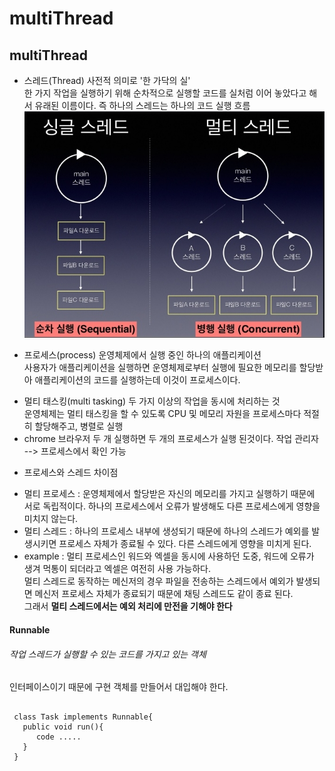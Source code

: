 multiThread
===========
## multiThread
* 스레드(Thread)
사전적 의미로 '한 가닥의 실'<br>
한 가지 작업을 실행하기 위해 순차적으로 실행할 코드를 실처럼 이어 놓았다고 해서 유래된 이름이다.
즉 하나의 스레드는 하나의 코드 실행 흐름<br>
![Alt text](img/multiThread.jpg)

* 프로세스(process)
운영체제에서 실행 중인 하나의 애플리케이션 <br>
사용자가 애플리케이션을 실행하면 운영체제로부터 실행에 필요한 메모리를 할당받아 애플리케이션의 코드를
실행하는데 이것이 프로세스이다. <br>
 - 멀티 태스킹(multi tasking)
   두 가지 이상의 작업을 동시에 처리하는 것 <br>
   운영체제는 멀티 태스킹을 할 수 있도록 CPU 및 메모리 자원을 프로세스마다 적절히 할당해주고, 병렬로 실행
 - chrome 브라우저 두 개 실행하면 두 개의 프로세스가 실행 된것이다. 작업 관리자 --> 프로세스에서 확인 가능


 * 프로세스와 스레드 차이점
  - 멀티 프로세스 :
운영체제에서 할당받은 자신의 메모리를 가지고 실행하기 때문에 서로 독립적이다.
 하나의 프로세스에서 오류가 발생해도 다른 프로세스에게 영향을 미치지 않는다.
  - 멀티 스레드 :
  하나의 프로세스 내부에 생성되기 때문에 하나의 스레드가 예외를 발생시키면 프로세스 자체가 종료될 수 있다.
  다른 스레드에게 영향을 미치게 된다.
  - example :
  멀티 프로세스인 워드와 엑셀을 동시에 사용하던 도중, 워드에 오류가 생겨 먹통이 되더라고 엑셀은 여전히 사용 가능하다. <br>
  멀티 스레드로 동작하는 메신저의 경우 파일을 전송하는 스레드에서 예외가 발생되면 메신저 프로세스 자체가 종료되기 때문에 채팅 스레드도 같이 종료 된다. <br> 그래서 **멀티 스레드에서는 예외 처리에 만전을 기해야 한다**

#### Runnable
###### 작업 스레드가 실행할 수 있는 코드를 가지고 있는 객체
인터페이스이기 때문에 구현 객체를 만들어서 대입해야 한다.
<pre><code>
 class Task implements Runnable{
   public void run(){
      code .....
   }
 }
 </code>
</pre>
